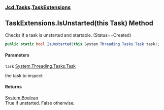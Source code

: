 ### [Jcd.Tasks](Jcd.Tasks.md 'Jcd.Tasks').[TaskExtensions](Jcd.Tasks.TaskExtensions.md 'Jcd.Tasks.TaskExtensions')

## TaskExtensions.IsUnstarted(this Task) Method

Checks if a task is unstarted and startable. (Status==Created)

```csharp
public static bool IsUnstarted(this System.Threading.Tasks.Task task);
```
#### Parameters

<a name='Jcd.Tasks.TaskExtensions.IsUnstarted(thisSystem.Threading.Tasks.Task).task'></a>

`task` [System.Threading.Tasks.Task](https://docs.microsoft.com/en-us/dotnet/api/System.Threading.Tasks.Task 'System.Threading.Tasks.Task')

the task to inspect

#### Returns
[System.Boolean](https://docs.microsoft.com/en-us/dotnet/api/System.Boolean 'System.Boolean')  
True if unstarted. False otherwise.
